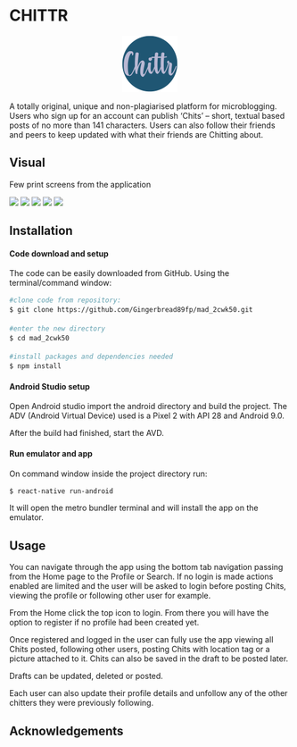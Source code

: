 # CHITTR

<p align="center">
<img 
    src='https://github.com/Gingerbread89fp/mad_2cwk50/blob/master/assets/images/appLogo.png' 
    width=20% 
/>

A totally original, unique and non-plagiarised platform for microblogging. Users who sign up for an account can publish ‘Chits’ – short, textual based posts of no more than 141 characters. Users can also follow their friends and peers to keep updated with what their friends are Chitting about.</p>


## Visual

Few print screens from the application

<img 
    src='https://github.com/Gingerbread89fp/mad_2cwk50/tree/master/assets/gitImgs/login.png' 
    width=20% 
/>
<img 
    src='https://github.com/Gingerbread89fp/mad_2cwk50/tree/master/assets/gitImgs/chits.png' 
    width=20% 
/>
<img 
    src='https://github.com/Gingerbread89fp/mad_2cwk50/tree/master/assets/gitImgs/search.png' 
    width=20% 
/>
<img 
    src='https://github.com/Gingerbread89fp/mad_2cwk50/tree/master/assets/gitImgs/follow.png' 
    width=20% 
/>
<img 
    src='https://github.com/Gingerbread89fp/mad_2cwk50/tree/master/assets/gitImgs/profile.png' 
    width=20% 
/>



## Installation


#### Code download and setup

The code can be easily downloaded from GitHub.
Using the terminal/command window:

```bash
#clone code from repository:
$ git clone https://github.com/Gingerbread89fp/mad_2cwk50.git

#enter the new directory
$ cd mad_2cwk50

#install packages and dependencies needed
$ npm install
```

#### Android Studio setup

Open Android studio import the android directory and build the project.
The ADV (Android Virtual Device) used is a Pixel 2 with API 28 and Android 9.0.

After the build had finished, start the AVD.

#### Run emulator and app

On command window inside the project directory run:

```bash
$ react-native run-android
```
It will open the metro bundler terminal and will install the app on the emulator.

## Usage


You can navigate through the app using the bottom tab navigation passing from the Home page to the Profile or Search.
If no login is made actions enabled are limited and the user will be asked to login before posting Chits, viewing the profile or following other user for example.

From the Home click the top icon to login. From there you will have the option to register if no profile had been created yet.

Once registered and logged in the user can fully use the app viewing all Chits posted, following other users, posting Chits with location tag or a picture attached to it. Chits can also be saved in the draft to be posted later.

Drafts can be updated, deleted or posted.

Each user can also update their profile details and unfollow any of the other chitters they were previously following.

## Acknowledgements